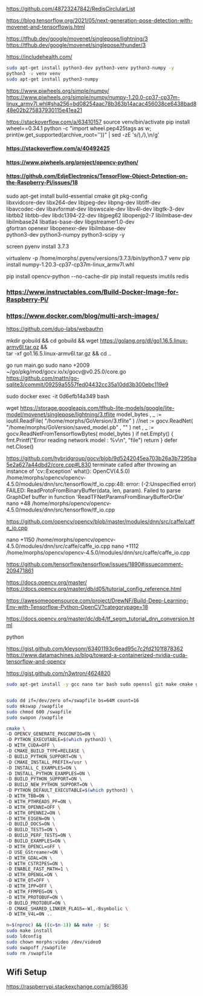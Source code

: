 https://github.com/48723247842/RedisCirclularList

https://blog.tensorflow.org/2021/05/next-generation-pose-detection-with-movenet-and-tensorflowjs.html

https://tfhub.dev/google/movenet/singlepose/lightning/3
https://tfhub.dev/google/movenet/singlepose/thunder/3

https://includehealth.com/

```bash
sudo apt-get install python3-dev python3-venv python3-numpy -y
python3 -v venv venv
sudo apt-get install python3-numpy
```

https://www.piwheels.org/simple/numpy/
https://www.piwheels.org/simple/numpy/numpy-1.20.0-cp37-cp37m-linux_armv7l.whl#sha256=bd08254aac78b363b14acac456038ce6438bad848e02b275837930115e41ea21


https://stackoverflow.com/a/63410157
source venv/bin/activate
pip install wheel==0.34.1
python -c "import wheel.pep425tags as w; print(w.get_supported(archive_root=''))" | sed -zE 's/\),/),\n/g'

#### https://stackoverflow.com/a/40492425
#### https://www.piwheels.org/project/opencv-python/
#### https://github.com/EdjeElectronics/TensorFlow-Object-Detection-on-the-Raspberry-Pi/issues/18
sudo apt-get install build-essential cmake git pkg-config \
libxvidcore-dev libx264-dev libjpeg-dev libpng-dev libtiff-dev \
libavcodec-dev libavformat-dev libswscale-dev libv4l-dev libgtk-3-dev \
libtbb2 libtbb-dev libdc1394-22-dev libjpeg62 libopenjp2-7 libilmbase-dev \
libilmbase24 libatlas-base-dev libgstreamer1.0-dev \
gfortran openexr libopenexr-dev libilmbase-dev \
python3-dev python3-numpy python3-scipy -y

screen
pyenv install 3.7.3
<!-- pyenv virtualenv 3.7.3 motion-alarm-venv
echo "3.7.3/envs/motion-alarm-venv" > .python-version -->
virtualenv -p /home/morphs/.pyenv/versions/3.7.3/bin/python3.7 venv
pip install numpy-1.20.3-cp37-cp37m-linux_armv7l.whl
<!-- pip install opencv_python-4.5.1.48-cp37-cp37m-linux_armv7l.whl -->
pip install opencv-python --no-cache-dir
pip install requests imutils redis


### https://www.instructables.com/Build-Docker-Image-for-Raspberry-Pi/
### https://www.docker.com/blog/multi-arch-images/


https://github.com/duo-labs/webauthn


mkdir gobuild && cd gobuild && wget https://golang.org/dl/go1.16.5.linux-armv6l.tar.gz && \
tar -xf go1.16.5.linux-armv6l.tar.gz && cd ..

go run main.go
sudo nano +2009 ~/go/pkg/mod/gocv.io/x/gocv\@v0.25.0/core.go
https://github.com/mattn/go-sqlite3/commit/09259a5557fed04432cc35a10dd3b300ebc119e9




sudo docker exec -it 0d6efb14a349 bash



wget https://storage.googleapis.com/tfhub-lite-models/google/lite-model/movenet/singlepose/lightning/3.tflite
model_bytes , _ := ioutil.ReadFile( "/home/morphs/GoVersion/3.tflite"  )
//net := gocv.ReadNet( "/home/morphs/GoVersion/saved_model.pb" , "" )
net , _ := gocv.ReadNetFromTensorflowBytes( model_bytes )
if net.Empty() {
        fmt.Printf("Error reading network model : %v\n", "file")
        return
}
defer net.Close()

https://github.com/hybridgroup/gocv/blob/9d5242045ea703b26a3b7295ba5e2a627a44dbd2/core.cpp#L830
terminate called after throwing an instance of 'cv::Exception'
  what():  OpenCV(4.5.0) /home/morphs/opencv/opencv-4.5.0/modules/dnn/src/tensorflow/tf_io.cpp:48:
    error: (-2:Unspecified error) FAILED: ReadProtoFromBinaryBuffer(data, len, param).
        Failed to parse GraphDef buffer in function 'ReadTFNetParamsFromBinaryBufferOrDie'
nano +48 /home/morphs/opencv/opencv-4.5.0/modules/dnn/src/tensorflow/tf_io.cpp


https://github.com/opencv/opencv/blob/master/modules/dnn/src/caffe/caffe_io.cpp

nano +1150 /home/morphs/opencv/opencv-4.5.0/modules/dnn/src/caffe/caffe_io.cpp
nano +1112 /home/morphs/opencv/opencv-4.5.0/modules/dnn/src/caffe/caffe_io.cpp


https://github.com/tensorflow/tensorflow/issues/1890#issuecomment-209471861


https://docs.opencv.org/master/
https://docs.opencv.org/master/db/d05/tutorial_config_reference.html


https://awesomeopensource.com/project/DrewNF/Build-Deep-Learning-Env-with-Tensorflow-Python-OpenCV?categorypage=18

https://docs.opencv.org/master/dc/db4/tf_segm_tutorial_dnn_conversion.html

python

https://gist.github.com/kleysonr/63401193c6ead95c7c2fd2101f878362
https://www.datamachines.io/blog/toward-a-containerized-nvidia-cuda-tensorflow-and-opencv


https://gist.github.com/n3wtron/4624820


```bash
sudo apt-get install -y gcc nano tar bash sudo openssl git make cmake gfortran pkg-config wget curl unzip net-tools iproute2 iputils-ping python3-pip python3-venv build-essential python3-dev python3-setuptools python3-smbus python3-numpy python3-scipy libncursesw5-dev libgdbm-dev libc6-dev zlib1g-dev libsqlite3-dev tk-dev libssl-dev openssl libffi-dev libsm6 libxrender1 libfontconfig1 libopencv-dev python3-opencv yasm ffmpeg libswscale-dev libtbb2 libtbb-dev libjpeg-dev libpng-dev libtiff-dev libavformat-dev libpq-dev libxvidcore-dev libx264-dev libavcodec-dev libv4l-dev libgtk-3-dev libdc1394-22-dev libjpeg62 libopenjp2-7 libilmbase-dev libatlas-base-dev libgstreamer1.0-dev openexr libopenexr-dev


sudo dd if=/dev/zero of=/swapfile bs=64M count=16
sudo mkswap /swapfile
sudo chmod 600 /swapfile
sudo swapon /swapfile

cmake \
-D OPENCV_GENERATE_PKGCONFIG=ON \
-D PYTHON_EXECUTABLE=$(which python3) \
-D WITH_CUDA=OFF \
-D CMAKE_BUILD_TYPE=RELEASE \
-D BUILD_PYTHON_SUPPORT=ON \
-D CMAKE_INSTALL_PREFIX=/usr \
-D INSTALL_C_EXAMPLES=ON \
-D INSTALL_PYTHON_EXAMPLES=ON \
-D BUILD_PYTHON_SUPPORT=ON \
-D BUILD_NEW_PYTHON_SUPPORT=ON \
-D PYTHON_DEFAULT_EXECUTABLE=$(which python3) \
-D WITH_TBB=ON \
-D WITH_PTHREADS_PF=ON \
-D WITH_OPENNI=OFF \
-D WITH_OPENNI2=ON \
-D WITH_EIGEN=ON \
-D BUILD_DOCS=ON \
-D BUILD_TESTS=ON \
-D BUILD_PERF_TESTS=ON \
-D BUILD_EXAMPLES=ON \
-D WITH_OPENCL=oFF \
-D USE_GStreamer=ON \
-D WITH_GDAL=ON \
-D WITH_CSTRIPES=ON \
-D ENABLE_FAST_MATH=1 \
-D WITH_OPENGL=ON \
-D WITH_QT=OFF \
-D WITH_IPP=OFF \
-D WITH_FFMPEG=ON \
-D WITH_PROTOBUF=ON \
-D BUILD_PROTOBUF=ON \
-D CMAKE_SHARED_LINKER_FLAGS=-Wl,-Bsymbolic \
-D WITH_V4L=ON ..

n=$(nproc) && ((c=$n-1)) && make -j $c
sudo make install
sudo ldconfig
sudo chown morphs:video /dev/video0
sudo swapoff /swapfile
sudo rm /swapfile
```



## Wifi Setup
https://raspberrypi.stackexchange.com/a/98636